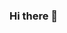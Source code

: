 ### Hi there 👋

<!--
**httpseee/httpseee** is a ✨ _special_ ✨ repository because its `README.md` (this file) appears on your GitHub profile.

I'm Setare Tohidi, a master student in Neuroscience who LOVES Computational Neuroscience! Hence, I've been studying mathematical tehories of Machine Learning for two years :D

My Bachelor's degree was in Biomedical Engineering, and my Bachelor's thesis was "Segmentation and Visualization of Brain MRI Data in Virtual Reality". I used a Convolutional Neural Network to segment brain MRI Data into eight regions, then I made a 3D model of segmented regions and developed a vitrual reality environment where I could visualize the segmented 3D regions in that.

In my Master, I'm using optogenetics method to study the behaviour of Neuromodulators in neuocortex, in a task related to Learning and Memory.
- 🔭 I’m currently working on "The Role of NeuroModulators in Learning and Memory"
- 👯 I’m looking to collaborate on projects related to Computational Neuroscience
- 📫 How to reach me: My Twitter account is @setaretohidi
- ⚡ Fun fact: I go running every day and I dearm of running a Marathon! :D

